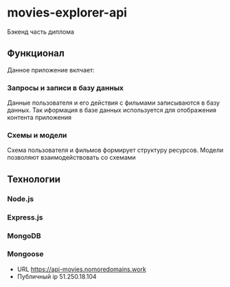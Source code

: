 # movies-explorer-api

Бэкенд часть диплома

## Функционал

Данное приложение вклчает:

### Запросы и записи в базу данных

Данные пользователя и его действия с фильмами записываются в базу данных. Так иформация в базе данных используется для отображения контента приложения

### Схемы и модели

Схема пользователя и фильмов формирует структуру ресурсов. Модели позволяют взаимодействовать со схемами

## Технологии

### Node.js

### Express.js

### MongoDB

### Mongoose


* URL https://api-movies.nomoredomains.work
* Публичный ip 51.250.18.104
